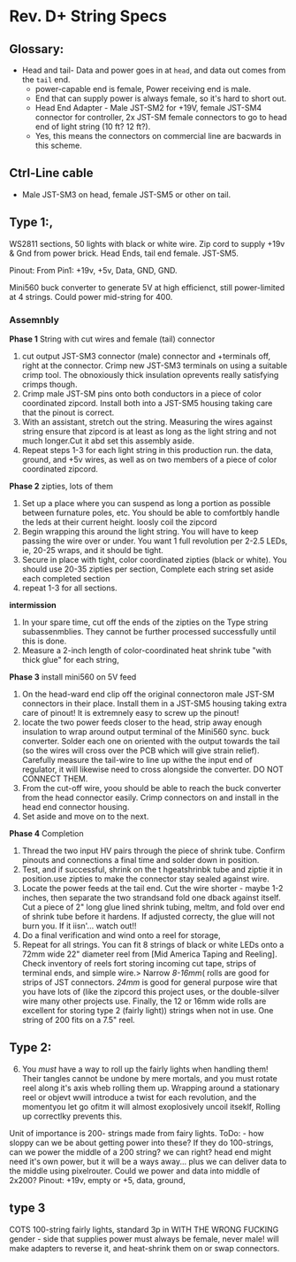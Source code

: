 # Rev. D+ String Specs

## Glossary:
* Head and tail- Data and power goes in at `head`, and data out comes from the `tail` end.
  * power-capable end is female, Power receiving end is male.
  * End that can supply power is always female, so it's hard to short out.
  * Head End Adapter - Male JST-SM2 for +19V, female JST-SM4 connector for controller, 2x JST-SM female connectors to go to head end of light string (10 ft? 12 ft?).
  * Yes, this means the connectors on commercial line are bacwards in this scheme. 

## Ctrl-Line cable
* Male JST-SM3 on head, female JST-SM5 or other on tail.

## Type 1:,
WS2811 sections, 50 lights with black or white wire. Zip cord to supply +19v & Gnd from power brick. Head Ends, tail end female. JST-SM5.

Pinout:
From Pin1: +19v, +5v, Data, GND, GND.

Mini560 buck converter to generate 5V at high efficienct, still power-limited at 4 strings. Could power mid-string for 400. 

### Assemnbly
**Phase 1** String with cut wires and female (tail) connector

1. cut output JST-SM3 connector (male) connector and +terminals off, right at the connector. Crimp new JST-SM3 terminals on using a suitable crimp tool. The obnoxiously thick insulation oprevents really satisfying crimps though. 
2. Crimp male JST-SM pins onto both conductors in a piece of color coordinated zipcord. Install both into a JST-SM5 housing taking care that the pinout is correct. 
3. With an assistant, stretch out the string. Measuring the wires against string ensure that zipcord is at least as long as the light string and not much longer.Cut it abd set this assembly aside. 
4. Repeat steps 1-3 for each light string in this production run.  the data, ground, and +5v wires, as well as on two members of a piece of color coordinated zipcord. 

**Phase 2** zipties, lots of them
1. Set up a place where you can suspend as long a portion as possible between furnature poles, etc. You should be able to comfortbly handle the leds at their current height. loosly coil the zipcord
2. Begin wrapping this around the light string. You will have to keep passing the wire over or under. You want 1 full revolution per 2-2.5 LEDs, ie, 20-25 wraps, and it should be tight.
3. Secure in place with tight, color coordinated zipties (black or white). You should use 20-35 zipties per section, Complete each string set aside each completed section
4. repeat 1-3 for all sections.

**intermission** 
1. In your spare time, cut off the ends of the zipties on the Type string subassenmblies. They cannot be further processed successfully until this is done. 
2. Measure a 2-inch length of color-coordinated heat shrink tube "with thick glue" for each string, 

**Phase 3** install mini560 on 5V feed
1. On the head-ward end clip off the original connectoron male JST-SM connectors in their place. Install them in a JST-SM5 housing taking extra care of pinout! It is extremnely easy to screw up the pinout!
2. locate the two power feeds closer to the head, strip away enough insulation to wrap around output terminal of the Mini560 sync. buck converter. Solder each one on oriented with the output towards the tail (so the wires will cross over the PCB which will give strain relief). Carefully measure the tail-wire to line up withe the input end of regulator, it will likewise need to cross alongside the converter. DO NOT CONNECT THEM.
3. From the cut-off wire, yoou should be able to reach the buck converter from the head connector easily. 
Crimp connectors on and install in the head end connector housing.
4. Set aside and move on to the next. 

**Phase 4** Completion
1. Thread the two input HV pairs through the piece of shrink tube. Confirm pinouts and connections a final time and solder down in position. 
2. Test, and if successful, shrink on the t hgeatshrinbk tube and ziptie it in position.use zipties to make the connector stay sealed against wire. 
3. Locate the power feeds at the tail end. Cut the wire shorter - maybe 1-2 inches, then separate the two strandsand fold one dback against itself. Cut a piece of 2" long glue lined shrink tubing, meltm, and fold over end of shrink tube before it hardens. If adjusted correcty, the glue will not burn you. If it iisn'... watch out!!
4. Do a final verification and wind onto a reel for storage, 
5. Repeat for all strings. You can fit 8 strings of black or white LEDs onto a 72mm  wide 22" diameter reel from [Mid America Taping and Reeling]. Check inventory of reels fort storing incoming cut tape, strips of terminal ends, and simple wire.>  Narrow *8-16mm*( rolls are good for strips of JST connectors. *24mm* is good for general purpose wire that you have lots of (like the zipcord this project uses, or the double-silver wire many other projects use. Finally, the 12 or 16mm wide rolls are excellent for storing type 2 (fairly light)) strings when not in use. One string of 200 fits on a 7.5" reel.

## Type 2:

6. You *must* have a way to roll up the fairly lights when handling them! Their tangles cannot be undone by mere mortals, and you must rotate reel along it's axis wheb rolling them up. Wrapping around a stationary reel or objevt wwill introduce a twist for each revolution, and the momentyou let go ofitm it will almost exoplosively uncoil itseklf, Rolling up correctlky prevents this. 

Unit of importance is 200- strings made from fairy lights. ToDo: - how sloppy can we be about getting power into these? If they do 100-strings, can we power the middle of a 200 string? we can right? head end might need it's own power, but it will be a ways away... plus we can deliver data to the middle using pixelrouter. Could we power and data into middle of 2x200? Pinout:
+19v, empty or +5, data, ground, 

## type 3
COTS 100-string fairly lights, standard 3p in WITH THE WRONG FUCKING gender - side that supplies power must always be female, never male! will make adapters to reverse it, and heat-shrink them on or swap connectors. 
